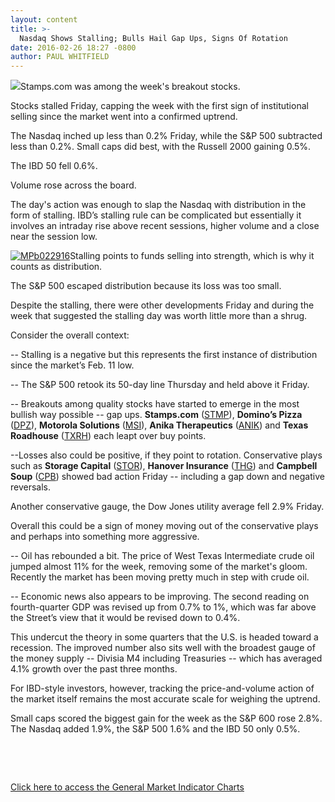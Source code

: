 ```yaml
---
layout: content
title: >-
  Nasdaq Shows Stalling; Bulls Hail Gap Ups, Signs Of Rotation
date: 2016-02-26 18:27 -0800
author: PAUL WHITFIELD
---
```






![](https://www.investors.com/wp-content/uploads/2016/02/BIGPIC-022916-iStock.jpg)Stamps.com was among the week's breakout stocks. 









Stocks stalled Friday, capping the week with the first sign of institutional selling since the market went into a confirmed uptrend.


The Nasdaq inched up less than 0.2% Friday, while the S&P 500 subtracted less than 0.2%. Small caps did best, with the Russell 2000 gaining 0.5%.


The IBD 50 fell 0.6%.


Volume rose across the board.


The day's action was enough to slap the Nasdaq with distribution in the form of stalling. IBD’s stalling rule can be complicated but essentially it involves an intraday rise above recent sessions, higher volume and a close near the session low.


[![MPb022916](https://www.investors.com/wp-content/uploads/2016/02/MPb022916.jpg)](https://www.investors.com/wp-content/uploads/2016/02/MPb022916.jpg)Stalling points to funds selling into strength, which is why it counts as distribution.


The S&P 500 escaped distribution because its loss was too small.


Despite the stalling, there were other developments Friday and during the week that suggested the stalling day was worth little more than a shrug.


Consider the overall context:


-- Stalling is a negative but this represents the first instance of distribution since the market’s Feb. 11 low.


-- The S&P 500 retook its 50-day line Thursday and held above it Friday.


-- Breakouts among quality stocks have started to emerge in the most bullish way possible -- gap ups. **Stamps.com** ([STMP](https://research.investors.com/quote.aspx?symbol=STMP)), **Domino’s Pizza** ([DPZ](https://research.investors.com/quote.aspx?symbol=DPZ)), **Motorola Solutions** ([MSI](https://research.investors.com/quote.aspx?symbol=MSI)), **Anika Therapeutics** ([ANIK](https://research.investors.com/quote.aspx?symbol=ANIK)) and **Texas Roadhouse** ([TXRH](https://research.investors.com/quote.aspx?symbol=TXRH)) each leapt over buy points.


--Losses also could be positive, if they point to rotation. Conservative plays such as **Storage Capital** ([STOR](https://research.investors.com/quote.aspx?symbol=STOR)), **Hanover Insurance** ([THG](https://research.investors.com/quote.aspx?symbol=THG)) and **Campbell Soup** ([CPB](https://research.investors.com/quote.aspx?symbol=CPB)) showed bad action Friday -- including a gap down and negative reversals.


Another conservative gauge, the Dow Jones utility average fell 2.9% Friday.


Overall this could be a sign of money moving out of the conservative plays and perhaps into something more aggressive.


-- Oil has rebounded a bit. The price of West Texas Intermediate crude oil jumped almost 11% for the week, removing some of the market's gloom. Recently the market has been moving pretty much in step with crude oil.


-- Economic news also appears to be improving. The second reading on fourth-quarter GDP was revised up from 0.7% to 1%, which was far above the Street’s view that it would be revised down to 0.4%.


This undercut the theory in some quarters that the U.S. is headed toward a recession. The improved number also sits well with the broadest gauge of the money supply -- Divisia M4 including Treasuries -- which has averaged 4.1% growth over the past three months.


For IBD-style investors, however, tracking the price-and-volume action of the market itself remains the most accurate scale for weighing the uptrend.


Small caps scored the biggest gain for the week as the S&P 600 rose 2.8%. The Nasdaq added 1.9%, the S&P 500 1.6% and the IBD 50 only 0.5%.


 


 


[Click here to access the General Market Indicator Charts](https://www.investors.com/wp-content/uploads/2016/02/GMI_022916.pdf)




